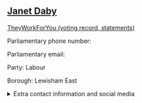 ## <a href="https://members.parliament.uk/member/4698/contact">Janet Daby</a>

<a href="https://www.theyworkforyou.com/mp/25727/janet_daby/lewisham_east">TheyWorkForYou (voting record, statements)</a> 

Parliamentary phone number:  

Parliamentary email:  

Party: Labour 

Borough: Lewisham East 

<details><summary>Extra contact information and social media</summary> 
<li>Website: https://www.janetdaby.org/</li>
<li>Twitter: https://twitter.com/JanetDaby</li>
<li>Constituency office phone number: 02084614733</li>
<li>Constituency office email:</li>
<li>Facebook:</li>
<li>Instagram:</li>
<li>Youtube:</li>
<li>Linkedin:</li>
<li>Government department phone number:</li>
<li>Government department email:</li>
<li>Threads:</li>
<li>Party office phone number:</li>
<li>Party office email:</li>
<li>Tiktok:</li>
</details>